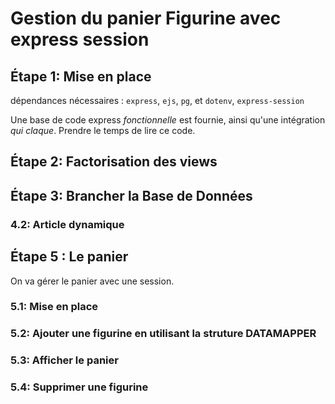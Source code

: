 # Gestion du panier Figurine avec express session

## Étape 1: Mise en place

dépendances nécessaires : `express`, `ejs`, `pg`, et `dotenv`, `express-session`

Une base de code express _fonctionnelle_ est fournie, ainsi qu'une intégration _qui claque_. Prendre le temps de lire ce code.

## Étape 2: Factorisation des views



## Étape 3: Brancher la Base de Données


### 4.2: Article dynamique



## Étape 5 : Le panier

On va gérer le panier avec une session.

### 5.1: Mise en place



### 5.2: Ajouter une figurine en utilisant la struture DATAMAPPER


### 5.3: Afficher le panier



### 5.4: Supprimer une figurine
